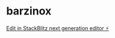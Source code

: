 # barzinox

[Edit in StackBlitz next generation editor ⚡️](https://stackblitz.com/~/github.com/localseo365/barzinox)